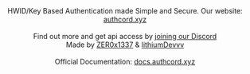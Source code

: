 <div align="center">
 HWID/Key Based Authentication made Simple and Secure. Our website: <a href="https://authcord.xyz"> authcord.xyz </a>
</div>

<br>

<div align="center">
 Find out more and get api access by <a href="https://discord.com/invite/vQ6US7MGgy">joining our Discord</a>
</div>
<div align="center">
 Made by <a href="https://github.com/Zer0x1337"> ZER0x1337</a> & <a href="https://github.com/lithiumDevvv"> lithiumDevvv</a>
</div>

<br>

<div align="center">
 Official Documentation: <a href="https://docs.authcord.xyz/">docs.authcord.xyz</a>
</div>
